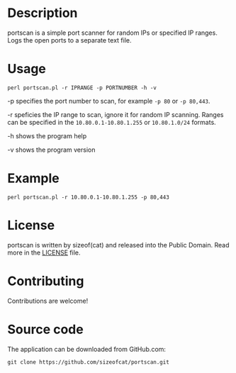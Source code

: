 Description
===========

portscan is a simple port scanner for random IPs or specified IP ranges. Logs the open ports to a separate text file.

Usage
=====

    perl portscan.pl -r IPRANGE -p PORTNUMBER -h -v

-p specifies the port number to scan, for example `-p 80` or `-p 80,443`.

-r speficies the IP range to scan, ignore it for random IP scanning. Ranges can be specified in the `10.80.0.1-10.80.1.255` or `10.80.1.0/24` formats.

-h shows the program help

-v shows the program version

Example
=======

    perl portscan.pl -r 10.80.0.1-10.80.1.255 -p 80,443

License
=======

portscan is written by sizeof(cat) <sizeofcat AT riseup DOT net> and released into the Public Domain. Read more in the [LICENSE](LICENSE) file.

Contributing
============

Contributions are welcome!

Source code
===========

The application can be downloaded from GitHub.com:

	git clone https://github.com/sizeofcat/portscan.git